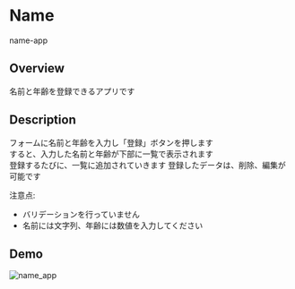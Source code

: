 # Name
name-app

## Overview
名前と年齢を登録できるアプリです

## Description
フォームに名前と年齢を入力し「登録」ボタンを押します  
すると、入力した名前と年齢が下部に一覧で表示されます  
登録するたびに、一覧に追加されていきます
登録したデータは、削除、編集が可能です

注意点:
* バリデーションを行っていません
* 名前には文字列、年齢には数値を入力してください

## Demo
![name_app](https://user-images.githubusercontent.com/52843996/63366541-f268e100-c3b4-11e9-8029-b82615ec81d9.gif)
